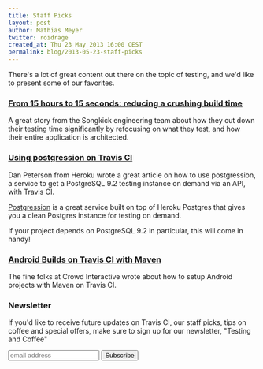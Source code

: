 ```yaml
---
title: Staff Picks
layout: post
author: Mathias Meyer
twitter: roidrage
created_at: Thu 23 May 2013 16:00 CEST
permalink: blog/2013-05-23-staff-picks
---
```

There's a lot of great content out there on the topic of testing, and we'd like
to present some of our favorites.

### [From 15 hours to 15 seconds: reducing a crushing build time](http://devblog.songkick.com/2012/07/16/from-15-hours-to-15-seconds-reducing-a-crushing-build-time/)

A great story from the Songkick engineering team about how they cut down their
testing time significantly by refocusing on what they test, and how their entire
application is architected.

### [Using postgression on Travis CI](http://www.dpiddy.net/2013/05/12/postgression-on-travis-ci.html)

Dan Peterson from Heroku wrote a great article on how to use postgression, a
service to get a PostgreSQL 9.2 testing instance on demand via an API, with
Travis CI.

[Postgression](http://www.postgression.com) is a great service built on top of
Heroku Postgres that gives you a clean Postgres instance for testing on demand.

If your project depends on PostgreSQL 9.2 in particular, this will come in
handy!

### [Android Builds on Travis CI with Maven](http://blog.crowdint.com/2013/05/17/android-builds-on-travis-ci-with-maven.html?utm_source=blogpost&utm_medium=travis-ci&utm_campaign=maven-05172013)

The fine folks at Crowd Interactive wrote about how to setup Android projects
with Maven on Travis CI.

### Newsletter

If you'd like to receive future updates on Travis CI, our staff picks, tips on
coffee and special offers, make sure to sign up for our newsletter, "Testing and
Coffee"

<div id="mc_embed_signup" style="margin-bottom: 50px;">
  <form
     action="http://travis-ci.us7.list-manage.com/subscribe/post?u=8ce724a4c9af4dace663cd39c&amp;id=44f8dff14c"
     method="post" id="mc-embedded-subscribe-form" name="mc-embedded-subscribe-form" class="validate"
     target="_blank" novalidate>
    <input type="email" value="" name="EMAIL" class="email" id="mce-EMAIL" placeholder="email address" required/>
    <input type="submit" value="Subscribe" name="subscribe" id="mc-embedded-subscribe" class="button">
  </form>
</div>
